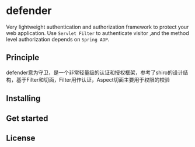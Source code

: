 # defender
Very lightweight authentication and authorization framework to protect your web application. Use `Servlet Filter` to authenticate visitor ,and the method level authorization depends on `Spring AOP`.

## Principle

defender意为守卫，是一个非常轻量级的认证和授权框架，参考了shiro的设计结构，基于Filter和切面，Filter用作认证，Aspect切面主要用于权限的校验

## Installing


## Get started


## License



